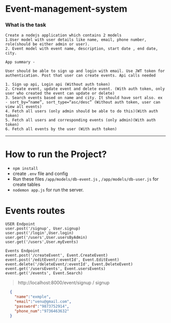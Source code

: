 # Event-management-system

### What is the task
````
Create a nodejs application which contains 2 models
1.User model with user details like name, email, phone number, role(should be either admin or user).
2. Event model with event name, description, start date , end date, city.

App summary - 

User should be able to sign up and login with email. Use JWT token for authentication. Post that user can create events. Api calls needed

1. Sign up api, Login api (Without auth token)
2. Create event, update event and delete event. (With auth token, only user who created the event can update or delete)
3. Search events based on name and city. It should have sort also. ex - sort_by=“name”, sort_type=“asc/desc” (Without auth token, user can view all events)
4. Fetch all users (only admin should be able to do this)(With auth token)
5. Fetch all users and corresponding events (only admin)(With auth token)
6. Fetch all events by the user (With auth token)
````
___
# How to run the Project?
* `npm install`
*  create `.env` file and config
*  Run these files `/app/models/db-event.js` , `/app/models/db-user.js` for create tables
*  `nodemon app.js` for run the server.
# Events routes
````
USER Endpoint
user.post('/signup', User.signup) 
user.post('/login',User.login)  
user.get('/users',User.usersByAdmin) 
user.get('/users',User.myEvents)  
````
````
Events Endpoint 
event.post('/createEvent', Event.CreateEvent) 
event.post('/editEvent/:eventId', Event.EditEvent) 
event.delete('/deleteEvent/:eventId', Event.DeleteEvent)
event.get('/usersEvents', Event.usersEvents)  
event.get('/events', Event.Search) 
````
> http://localhost:8000/event/signup / signup
````json
  { 
    "name":"exmple",
    "email":"venu@gmail.com",
    "password":"9873752914",
    "phone_num":"9736463632"
  }
````
